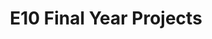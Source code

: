 ---
layout: project_batch
title: E10 Final Year Projects
permalink: /4yp/e10
has_children: true
parent: Final Year Projects
batch: e10
    
default_thumb_image: https://cepdnaclk.github.io/projects.ce.pdn.ac.lk/data/categories/4yp/thumbnail.jpg
description: This section contains the Final Year Projects done by students as a part of CO421 & CO 425 in their final year
---